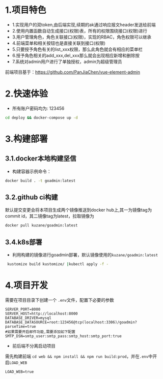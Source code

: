 # 1.项目特色
- 1.实现用户的双token,由后端实现,续期的ak通过响应报文header发送给前端
- 2.使用内置函数自动生成接口(权限)表，所有的权限围绕接口(权限)进行
- 3.用户管理角色，角色关联接口(权限)，实现的RBAC，角色权限可以继承
- 4.前端菜单和相关按钮也是直接关联到接口(权限)
- 5.只要授予角色有关的list_xxx权限，那么此角色就会有相应的菜单栏
- 6.授予角色相关的add_xxx,del_xxx那么就会出现相应新增和删除按
- 7.系统对admin用户进行了单独授权，admin为超级管理员

前端项目基于：https://github.com/PanJiaChen/vue-element-admin

# 2.快速体验
- 所有账户密码均为: 123456
```sh
cd deploy && docker-compose up -d
```

# 3.构建部署

## 3.1.docker本地构建坚信
- 构建容器示例命令：
```sh
docker build . -t goadmin:latest
```

## 3.2.github ci构建
默认提交变更会将本项目生成两个镜像推送到docker hub上,其一为镜像tag为commit id，其二镜像tag为latest，拉取镜像为
```sh
docker pull kuzane/goadmin:latest
```

## 3.4.k8s部署
- 利用构建的镜像进行goadmin部署，默认镜像使用的`kuzane/goadmin:latest` 
```sh
 kustomize build kustomize/ |kubectl apply -f -
```


# 4.项目开发
需要在项目目录下创建一个 `.env`文件，配置下必要的参数
```env
SERVER_PORT=8000
SERVER_HOST=http://localhost:8000
DATABASE_DRIVER=mysql
DATABASE_DATASOURCE=root:123456@tcp(localhost:3306)/goadmin?parseTime=true
#如果需要开启邮件功能,需要添加如下配置
SMTP_DSN=smtp_user:smtp_pass:smtp_host:smtp_port:true
```
- 前后端不分离启动项目

需先构建前端 `cd web && npm install && npm run build:prod`，并在`.env`中开启`LOAD_WEB`
```env
LOAD_WEB=true
```



